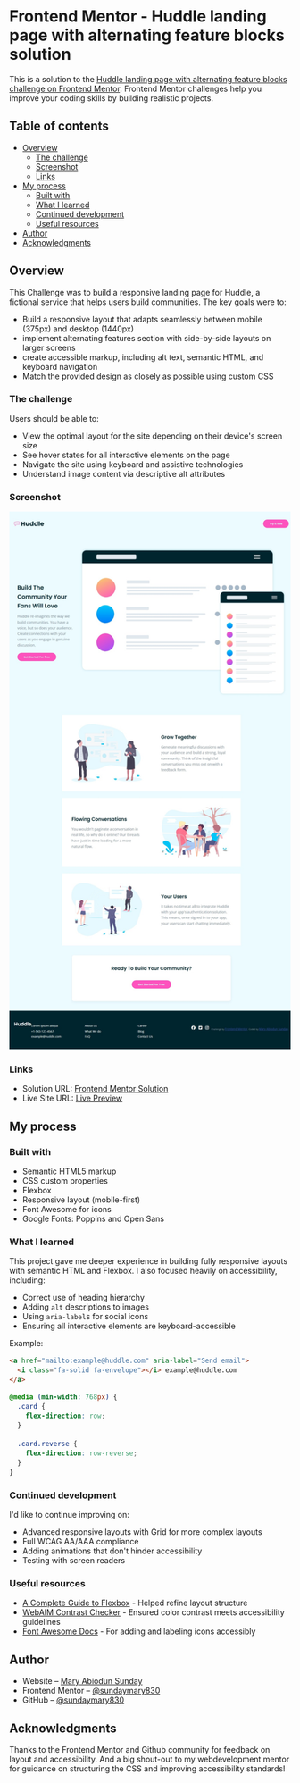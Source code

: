# Frontend Mentor - Huddle landing page with alternating feature blocks solution

This is a solution to the [Huddle landing page with alternating feature blocks challenge on Frontend Mentor](https://www.frontendmentor.io/challenges/huddle-landing-page-with-alternating-feature-blocks-5ca5f5981e82137ec91a5100). Frontend Mentor challenges help you improve your coding skills by building realistic projects. 

## Table of contents

- [Overview](#overview)
  - [The challenge](#the-challenge)
  - [Screenshot](#screenshot)
  - [Links](#links)
- [My process](#my-process)
  - [Built with](#built-with)
  - [What I learned](#what-i-learned)
  - [Continued development](#continued-development)
  - [Useful resources](#useful-resources)
- [Author](#author)
- [Acknowledgments](#acknowledgments)

## Overview
This Challenge was to build a responsive landing page for Huddle, a fictional service that helps users build communities. The key goals were to:
- Build a responsive layout that adapts seamlessly between mobile (375px) and desktop (1440px)
- implement alternating features section with side-by-side layouts on larger screens 
- create accessible markup, including alt text, semantic HTML, and keyboard navigation
- Match the provided design as closely as possible using custom CSS
### The challenge

Users should be able to:

- View the optimal layout for the site depending on their device's screen size
- See hover states for all interactive elements on the page
- Navigate the site using keyboard and assistive technologies
- Understand image content via descriptive alt attributes

### Screenshot

![](./Screenshot_27-5-2025_231536_sundaymary830.github.io.jpeg)

### Links

- Solution URL: [Frontend Mentor Solution](https://www.frontendmentor.io/solutions/html-css-flexbox-font-awesome-google-fonts-poppins-and-open-sans-a-DcSxOcZ3)
- Live Site URL: [Live Preview](https://sundaymary830.github.io/landing-page/)

## My process

### Built with
- Semantic HTML5 markup
- CSS custom properties
- Flexbox
- Responsive layout (mobile-first)
- Font Awesome for icons
- Google Fonts: Poppins and Open Sans

### What I learned

This project gave me deeper experience in building fully responsive layouts with semantic HTML and Flexbox. I also focused heavily on accessibility, including:

- Correct use of heading hierarchy
- Adding `alt` descriptions to images
- Using `aria-label`s for social icons
- Ensuring all interactive elements are keyboard-accessible

Example:

```html
<a href="mailto:example@huddle.com" aria-label="Send email">
  <i class="fa-solid fa-envelope"></i> example@huddle.com
</a>
```

```css
@media (min-width: 768px) {
  .card {
    flex-direction: row;
  }

  .card.reverse {
    flex-direction: row-reverse;
  }
}
```

### Continued development

I'd like to continue improving on:

- Advanced responsive layouts with Grid for more complex layouts
- Full WCAG AA/AAA compliance
- Adding animations that don't hinder accessibility
- Testing with screen readers

### Useful resources

- [A Complete Guide to Flexbox](https://css-tricks.com/snippets/css/a-guide-to-flexbox/) - Helped refine layout structure
- [WebAIM Contrast Checker](https://webaim.org/resources/contrastchecker/) - Ensured color contrast meets accessibility guidelines
- [Font Awesome Docs](https://fontawesome.com/docs/web/use-with/html/) - For adding and labeling icons accessibly

## Author

- Website – [Mary Abiodun Sunday](https://github.com/sundaymary830)
- Frontend Mentor – [@sundaymary830](https://www.frontendmentor.io/profile/sundaymary830)
- GitHub – [@sundaymary830](https://github.com/sundaymary830)

## Acknowledgments

Thanks to the Frontend Mentor and Github community for feedback on layout and accessibility. And a big shout-out to my webdevelopment mentor for guidance on structuring the CSS and improving accessibility standards!
